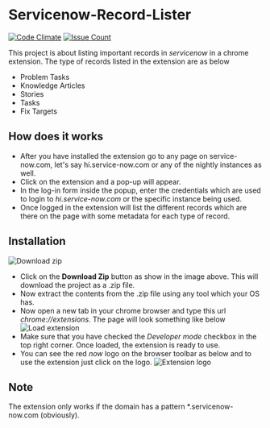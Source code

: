 # Servicenow-Record-Lister

[![Code Climate](https://codeclimate.com/github/dushyant89/Servicenow-Record-Lister/badges/gpa.svg)](https://codeclimate.com/github/dushyant89/Servicenow-Record-Lister)
[![Issue Count](https://codeclimate.com/github/dushyant89/Servicenow-Record-Lister/badges/issue_count.svg)](https://codeclimate.com/github/dushyant89/Servicenow-Record-Lister)

This project is about listing important records in *servicenow* in a chrome extension. The type of records listed in the extension are as below
* Problem Tasks
* Knowledge Articles
* Stories
* Tasks
* Fix Targets

## How does it works
* After you have installed the extension go to any page on service-now.com, let's say hi.service-now.com or any of the nightly instances as well.
* Click on the extension and a pop-up will appear.
* In the log-in form inside the popup, enter the credentials which are used to login to *hi.service-now.com* or the specific instance being used.
* Once logged in the extension will list the different records which are there on the page with some metadata for each type of record.

## Installation
![Download zip](http://i.imgur.com/ojHU9Xj.png)
* Click on the **Download Zip** button as show in the image above. This will download the project as a .zip file.
* Now extract the contents from the .zip file using any tool which your OS has.
* Now open a new tab in your chrome browser and type this url *chrome://extensions*. The page will look something like below
![Load extension](http://i.imgur.com/4k0xmMe.png)
* Make sure that you have checked the *Developer mode* checkbox in the top right corner. Once loaded, the extension is ready to use.
* You can see the red *now* logo on the browser toolbar as below and to use the extension just click on the logo.
![Extension logo](http://i.imgur.com/5mUEByF.png)

## Note
The extension only works if the domain has a pattern *.servicenow-now.com (obviously). 
